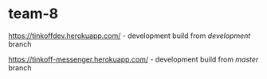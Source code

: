 # team-8

https://tinkoffdev.herokuapp.com/ - development build from *development* branch

https://tinkoff-messenger.herokuapp.com/ - development build from *master* branch

